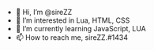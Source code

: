 - 👋 Hi, I’m @sireZZ
- 👀 I’m interested in Lua, HTML, CSS
- 🌱 I’m currently learning JavaScript, LUA
- 📫 How to reach me, sireZZ.#1434

<!---
sireZZ/sireZZ is a ✨ special ✨ repository because its `README.md` (this file) appears on your GitHub profile.
You can click the Preview link to take a look at your changes.
--->

